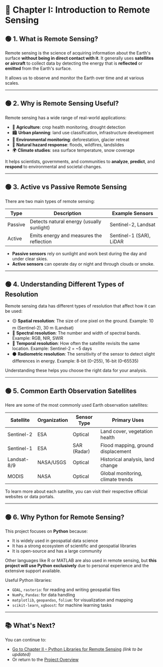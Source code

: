 # 📘 Chapter I: Introduction to Remote Sensing

## 🟢 1. What is Remote Sensing?
Remote sensing is the science of acquiring information about the Earth's surface **without being in direct contact with it**. It generally uses **satellites or aircraft** to collect data by detecting the energy that is **reflected** or **emitted** from the Earth's surface.

It allows us to observe and monitor the Earth over time and at various scales.

---

## 🟢 2. Why is Remote Sensing Useful?
Remote sensing has a wide range of real-world applications:

- 🌱 **Agriculture**: crop health monitoring, drought detection
- 🏙️ **Urban planning**: land use classification, infrastructure development
- 🌳 **Environmental monitoring**: deforestation, glacier retreat
- 🌊 **Natural hazard response**: floods, wildfires, landslides
- 🌍 **Climate studies**: sea surface temperature, snow coverage

It helps scientists, governments, and communities to **analyze**, **predict**, and **respond** to environmental and societal changes.

---

## 🟢 3. Active vs Passive Remote Sensing
There are two main types of remote sensing:

| Type    | Description                                 | Example Sensors        |
|---------|---------------------------------------------|------------------------|
| Passive | Detects natural energy (usually sunlight)   | Sentinel-2, Landsat    |
| Active  | Emits energy and measures the reflection    | Sentinel-1 (SAR), LiDAR |

- **Passive sensors** rely on sunlight and work best during the day and under clear skies.
- **Active sensors** can operate day or night and through clouds or smoke.

---

## 🟢 4. Understanding Different Types of Resolution
Remote sensing data has different types of resolution that affect how it can be used:

- 🟡 **Spatial resolution**: The size of one pixel on the ground. Example: 10 m (Sentinel-2), 30 m (Landsat)
- 🔵 **Spectral resolution**: The number and width of spectral bands. Example: RGB, NIR, SWIR
- 🔴 **Temporal resolution**: How often the satellite revisits the same location. Example: Sentinel-2 = ~5 days
- ⚫ **Radiometric resolution**: The sensitivity of the sensor to detect slight differences in energy. Example: 8-bit (0–255), 16-bit (0–65535)

Understanding these helps you choose the right data for your analysis.

---

## 🟢 5. Common Earth Observation Satellites
Here are some of the most commonly used Earth observation satellites:

| Satellite     | Organization | Sensor Type | Primary Uses                      |
|---------------|--------------|-------------|-----------------------------------|
| Sentinel-2    | ESA          | Optical     | Land cover, vegetation health     |
| Sentinel-1    | ESA          | SAR (Radar) | Flood mapping, ground displacement |
| Landsat-8/9   | NASA/USGS    | Optical     | Historical analysis, land change  |
| MODIS         | NASA         | Optical     | Global monitoring, climate trends |

To learn more about each satellite, you can visit their respective official websites or data portals.

---

## 🟢 6. Why Python for Remote Sensing?
This project focuses on **Python** because:

- It is widely used in geospatial data science
- It has a strong ecosystem of scientific and geospatial libraries
- It is open-source and has a large community

Other languages like R or MATLAB are also used in remote sensing, but **this project will use Python exclusively** due to personal experience and the extensive support available.

Useful Python libraries:
- `GDAL`, `rasterio`: for reading and writing geospatial files
- `NumPy`, `Pandas`: for data handling
- `matplotlib`, `geopandas`, `folium`: for visualization and mapping
- `scikit-learn`, `xgboost`: for machine learning tasks

---

## 📚 What's Next?
You can continue to:
- [Go to Chapter II – Python Libraries for Remote Sensing](../II_libraries/remote_sensing_libraries.md) *(link to be updated)*
- Or return to the [Project Overview](../README.md)
